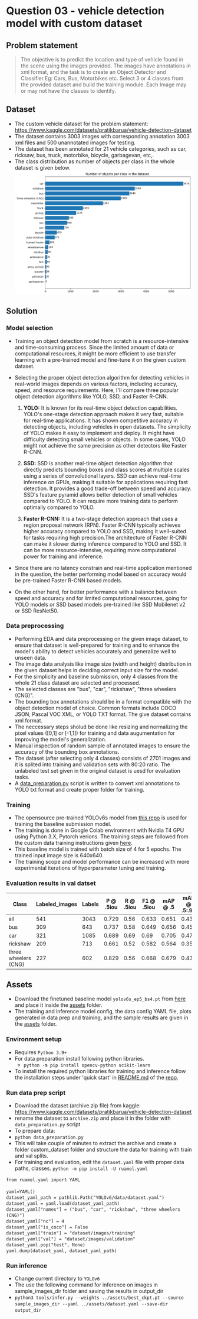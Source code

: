 # Question 03 - vehicle detection model with custom dataset

## Problem statement
> The objective is to predict the location and type of vehicle found in the scene using the images provided. The images have annotations in xml format, and the task is to create an Object Detector and Classifier.Eg: Cars, Bus, Motorbikes etc. Select 3 or 4 classes from the provided dataset and build the training module. Each Image may or may not have the classes to identify.

## Dataset
* The custom vehicle dataset for the problem statement: https://www.kaggle.com/datasets/pratikbarua/vehicle-detection-dataset
* The dataset contains 3003 images with corresponding annotation 3003 xml files and 500 unannotated images for testing.
* The dataset has been annotated for 21 vehicle categories, such as car, ricksaw, bus, truck, motorbike, bicycle, garbagevan, etc,.
* The class distribution as number of objects per class in the whole dataset is given below.
![class_distribution](assets/class_distribution.png)
  
## Solution
### Model selection
* Training an object detection model from scratch is a resource-intensive and time-consuming process. Since the limited amount of data or computational resources, it might be more efficient to use transfer learning with a pre-trained model and fine-tune it on the given custom dataset.
* Selecting the proper object detection algorithm for detecting vehicles in real-world images depends on various factors, including accuracy, speed, and resource requirements. Here, I'll compare three popular object detection algorithms like YOLO, SSD, and Faster R-CNN.

	1. **YOLO:** It is known for its real-time object detection capabilities. YOLO's one-stage detection approach makes it very fast, suitable for real-time applications. It has shown competitive accuracy in detecting objects, including vehicles in open datasets. The simplicity of YOLO makes it easy to implement and deploy. It might have difficulty detecting small vehicles or objects. In some cases, YOLO might not achieve the same precision as other detectors like Faster R-CNN.

	2. **SSD:** SSD is another real-time object detection algorithm that directly predicts bounding boxes and class scores at multiple scales using a series of convolutional layers. SSD can achieve real-time inference on GPUs, making it suitable for applications requiring fast detection. It provides a good trade-off between speed and accuracy. SSD's feature pyramid allows better detection of small vehicles compared to YOLO. It can require more training data to perform optimally compared to YOLO.

	3. **Faster R-CNN:** It is a two-stage detection approach that uses a region proposal network (RPN). Faster R-CNN typically achieves higher accuracy compared to YOLO and SSD, making it well-suited for tasks requiring high precision.The architecture of Faster R-CNN can make it slower during inference compared to YOLO and SSD. It can be more resource-intensive, requiring more computational power for training and inference.

* Since there are no latency constrain and real-time application mentioned in the question, the better performing model based on accuracy would be pre-trained Faster R-CNN based models.
* On the other hand, for better performance with a balance between speed and accuracy and for limited computational resources, going for YOLO models or SSD based models pre-trained like SSD Mobilenet v2 or SSD ResNet50.

### Data preprocessing
* Performing EDA and data preprocessing on the given image dataset, to ensure that dataset is well-prepared for training and to enhance the model's ability to detect vehicles accurately and generalize well to unseen data.
* The image data analysis like image size (width and height) distribution in the given dataset helps in deciding correct input size for the model.
* For the simplicity and baseline submission, only 4 classes from the whole 21 class dataset are selected and processed.
* The selected classes are "bus", "car", "rickshaw", "three wheelers (CNG)".
* The bounding box annotations should be in a format compatible with the object detection model of choice. Common formats include COCO JSON, Pascal VOC XML, or YOLO TXT format. The give dataset contains xml format.
* The neccessary steps sholud be done like resizing and normalizing the pixel values ([0,1] or [-1,1]) for training and data augumentation for improving the model's generalization.
* Manual inspection of random sample of annotated images to ensure the accuracy of the bounding box annotations.
* The dataset (after selecting only 4 classes) consists of 2701 images and it is splited into training and validation sets with 80:20 ratio. The unlabeled test set given in the original dataset is uesd for evaluation tasks.
* A [data_preparation.py](data_preparation.py) script is written to convert xml annotations to YOLO txt format and create proper folder for training.

### Training
* The opensource pre-trained YOLOv6s model from [this repo](https://github.com/meituan/YOLOv6) is used for training the baseline submission model.
* The training is done in Google Colab environment with Nvidia T4 GPU using Python 3.X, Pytorch verions. The training steps are followed from the custom data training instructions given [here](https://github.com/meituan/YOLOv6/blob/main/docs/Train_custom_data.md).
* This baseline model is trained with batch size of 4 for 5 epochs. The trained input image size is 640x640.
* The training scope and model performance can be increased with more experimental iterations of hyperparameter tuning and training.

### Evaluation results in val datset
| Class                | Labeled_images | Labels | P @ .5iou | R @ .5iou | F1 @ .5iou | mAP @ .5 | mAP @ .5:.95 |
|----------------------|---------------|--------|---------|---------|----------|--------|-----------|
| all                  | 541           | 3043   | 0.729   | 0.56    | 0.633    | 0.651  | 0.43      |
| bus                  | 309           | 643    | 0.737   | 0.58    | 0.649    | 0.656  | 0.458     |
| car                  | 321           | 1085   | 0.689   | 0.69    | 0.69     | 0.705  | 0.471     |
| rickshaw             | 209           | 713    | 0.661   | 0.52    | 0.582    | 0.564  | 0.354     |
| three wheelers (CNG) | 227           | 602    | 0.829   | 0.56    | 0.668    | 0.679  | 0.438     |

## Assets
* Download the finetuned baseline model `yolov6s_ep5_bs4.pt` from [here](https://drive.google.com/uc?id=1hQBLoA2a1H5nnmy21k57cY3Txvl4jWMy&export=download) and place it inside the [assets](assets) folder.
* The training and inference model config, the data config YAML file, plots generated in data prep and training, and the sample results are given in the [assets](assets) folder.

### Environment setup
* Requires `Python 3.9+`
* For data preparation install following python libraries.
	- `python -m pip install opencv-python scikit-learn`
* To install the required python libraries for training and inference follow the installation steps under 'quick start' in [README.md](https://github.com/meituan/YOLOv6/blob/main/README.md) of the [repo](https://github.com/meituan/YOLOv6).

### Run data prep script
* Download the dataset (archive.zip file) from kaggle: https://www.kaggle.com/datasets/pratikbarua/vehicle-detection-dataset
* rename the dataset to `archive.zip` and place it in the folder with `data_preparation.py` script
* To prepare data:
* `python data_preparation.py`
* This will take couple of minutes to extract the archive and create a folder custom_dataset folder and structure the data for training with train and val splits.
* For training and evaluation, edit the `dataset.yaml` file with proper data paths, classes.
`python -m pip install -U ruamel.yaml`

```python3
from ruamel.yaml import YAML

yaml=YAML()
dataset_yaml_path = pathlib.Path("YOLOv6/data/dataset.yaml")
dataset_yaml = yaml.load(dataset_yaml_path)
dataset_yaml["names"] = ("bus", "car", "rickshaw", "three wheelers (CNG)")
dataset_yaml["nc"] = 4
dataset_yaml["is_coco"] = False
dataset_yaml["train"] = "dataset/images/training"
dataset_yaml["val"] = "dataset/images/validation"
dataset_yaml.pop("test", None)
yaml.dump(dataset_yaml, dataset_yaml_path)
```

### Run inference
* Change current directory to `YOLOv6`
* The use the following command for inference on images in sample_images_dir folder and saving the results in output_dir
* `python3 tools/infer.py --weights ../assets/best_ckpt.pt --source sample_images_dir --yaml ../assets/dataset.yaml --save-dir output_dir`
